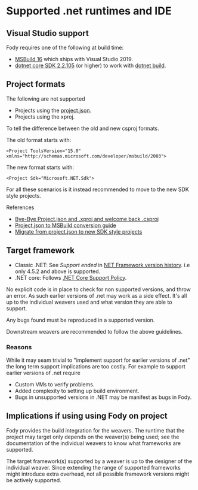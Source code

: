 <!--
GENERATED FILE - DO NOT EDIT
This file was generated by [MarkdownSnippets](https://github.com/SimonCropp/MarkdownSnippets).
Source File: /pages/mdsource/supported-runtimes-and-ide.source.md
To change this file edit the source file and then run MarkdownSnippets.
-->

# Supported .net runtimes and IDE


## Visual Studio support

Fody requires one of the following at build time:

 * [MSBuild 16](https://docs.microsoft.com/en-us/visualstudio/msbuild/msbuild?view=vs-2019) which ships with Visual Studio 2019.
 * [dotnet core SDK 2.2.105](https://dotnet.microsoft.com/download) (or higher) to work with [dotnet build](https://docs.microsoft.com/en-us/dotnet/core/tools/dotnet-build).


## Project formats

The following are not supported

 * Projects using the [project.json](https://docs.microsoft.com/en-us/nuget/schema/project-json).
 * Projects using the xproj.

To tell the difference between the old and new csproj formats.

The old format starts with:

```
<Project ToolsVersion="15.0" xmlns="http://schemas.microsoft.com/developer/msbuild/2003">
```

The new format starts with:

```
<Project Sdk="Microsoft.NET.Sdk">
```

For all these scenarios is it instead recommended to move to the new SDK style projects.

References

 * [Bye-Bye Project.json and .xproj and welcome back .csproj](http://www.talkingdotnet.com/bye-bye-project-json-xproj-welcome-back-csproj/)
 * [Project.json to MSBuild conversion guide](http://www.natemcmaster.com/blog/2017/01/19/project-json-to-csproj/)
 * [Migrate from project.json to new SDK style projects](https://docs.microsoft.com/en-us/dotnet/core/tools/dotnet-migrate)


## Target framework

 * Classic .NET: See *Support ended* in [NET Framework version history](https://en.wikipedia.org/wiki/.NET_Framework_version_history#Overview). i.e only 4.5.2 and above is supported.
 * .NET core: Follows [.NET Core Support Policy](https://www.microsoft.com/net/core/support).

No explicit code is in place to check for non supported versions, and throw an error. As such earlier versions of .net may work as a side effect. It's all up to the individual weavers used and what version they are able to support.

Any bugs found must be reproduced in a supported version.

Downstream weavers are recommended to follow the above guidelines.


### Reasons

While it may seam trivial to "implement support for earlier versions of .net" the long term support implications are too costly. For example to support earlier versions of .net require

 * Custom VMs to verify problems.
 * Added complexity to setting up build environment.
 * Bugs in unsupported versions in .NET may be manifest as bugs in Fody.


## Implications if using using Fody on project

Fody provides the build integration for the weavers. The runtime that the project may target only depends on the weaver(s) being used; see the documentation of the individual weavers to know what frameworks are supported.

The target framework(s) supported by a weaver is up to the designer of the individual weaver. Since extending the range of supported frameworks might introduce extra overhead, not all possible framework versions might be actively supported.
